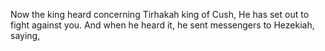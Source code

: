Now the king heard concerning Tirhakah king of Cush, He has set out to fight against you. And when he heard it, he sent messengers to Hezekiah, saying,
